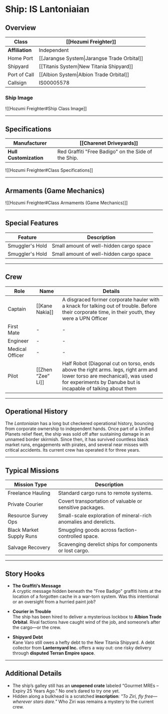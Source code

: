 # Ship: IS Lantoniaian 

## Overview 

| **Class**       | [[Hozumi Freighter]]                        |
| --------------- | ------------------------------------------- |
| **Affiliation** | Independent                                 |
| Home Port       | [[Jarangse System\|Jarangse Trade Orbital]] |
| Shipyard        | [[Titanis System\|New Titania Shipyard]]    |
| Port of Call    | [[Albion System\|Albion Trade Orbital]]     |
| Callsign        | IS00005578                                  |

### Ship Image

![[Hozumi Freighter#Ship Class Image]]


---

## Specifications 

| **Manufacturer**       | [[Charenet Driveyards]]                             |
| ---------------------- | --------------------------------------------------- |
| **Hull Customization** | Red Graffiti "Free Badigo" on the Side of the Ship. |

![[Hozumi Freighter#Class Specifications]]


---

## Armaments (Game Mechanics)

![[Hozumi Freighter#Class Armaments (Game Mechanics)]]

---

## Special Features 

| **Feature**     | **Description**                         |
| --------------- | --------------------------------------- |
| Smuggler's Hold | Small amount of well-hidden cargo space |
| Smuggler's Hold | Small amount of well-hidden cargo space |

---

## Crew 

| **Role**        | **Name**          | **Details**                                                                                                                                                                              |
| --------------- | ----------------- | ---------------------------------------------------------------------------------------------------------------------------------------------------------------------------------------- |
| Captain         | [[Kane Nakia]]    | A disgraced former corporate hauler with a knack for talking out of trouble. Before their corporate time, in their youth, they were a UPN Officer                                        |
| First Mate      | -                 | -                                                                                                                                                                                        |
| Engineer        | -                 | -                                                                                                                                                                                        |
| Medical Officer | -                 | -                                                                                                                                                                                        |
| Pilot           | [[Zhen “Zee” Li]] | Half Robot (Diagonal cut on torso, ends above the right arms. legs, right arm and lower torso are mechanical), was used for experiments by Danube but is incapable of talking about them |

---

## Operational History 

The *Lantoniaian* has a long but checkered operational history, bouncing from corporate ownership to independent hands. Once part of a Unified Planets relief fleet, the ship was sold off after sustaining damage in an unnamed border skirmish. Since then, it has survived countless black market runs, engagements with pirates, and several near misses with critical accidents. Its current crew has operated it for three years.

---

## Typical Missions 

| **Mission Type**         | **Description**                                                  |
| ------------------------ | ---------------------------------------------------------------- |
| Freelance Hauling        | Standard cargo runs to remote systems.                           |
| Private Courier          | Covert transportation of valuable or sensitive packages.         |
| Resource Survey Ops      | Small-scale exploration of mineral-rich anomalies and derelicts. |
| Black Market Supply Runs | Smuggling goods across faction-controlled space.                 |
| Salvage Recovery         | Scavenging derelict ships for components or lost cargo.          |

---

## Story Hooks 

- **The Graffiti’s Message**  
    A cryptic message hidden beneath the "Free Badigo" graffiti hints at the location of a forgotten cache in a war-torn system. Was this intentional or an oversight from a hurried paint job?
    
- **Courier in Trouble**  
    The ship has been hired to deliver a mysterious lockbox to **Albion Trade Orbital**. Rival factions have caught wind of the job, and someone’s after the cargo—or the crew.
    
- **Shipyard Debt**  
    Kane Varo still owes a hefty debt to the New Titania Shipyard. A debt collector from **Lanternyard Inc.** offers a way out: one risky delivery through **disputed Terran Empire space**.

---

## Additional Details 

- The ship’s galley still has an **unopened crate** labeled “Gourmet MREs – Expiry 25 Years Ago.” No one’s dared to try one yet.
- Hidden along a bulkhead is a scratched **inscription**: _"To Ziri, fly free—wherever stars dare."_ Who Ziri was remains a mystery to the current crew.